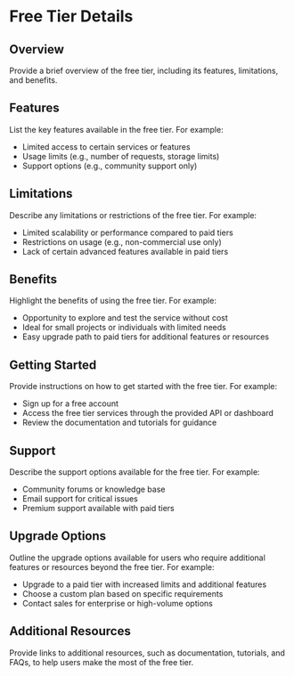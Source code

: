 # Free Tier Details

## Overview

Provide a brief overview of the free tier, including its features, limitations, and benefits.

## Features

List the key features available in the free tier. For example:
- Limited access to certain services or features
- Usage limits (e.g., number of requests, storage limits)
- Support options (e.g., community support only)

## Limitations

Describe any limitations or restrictions of the free tier. For example:
- Limited scalability or performance compared to paid tiers
- Restrictions on usage (e.g., non-commercial use only)
- Lack of certain advanced features available in paid tiers

## Benefits

Highlight the benefits of using the free tier. For example:
- Opportunity to explore and test the service without cost
- Ideal for small projects or individuals with limited needs
- Easy upgrade path to paid tiers for additional features or resources

## Getting Started

Provide instructions on how to get started with the free tier. For example:
- Sign up for a free account
- Access the free tier services through the provided API or dashboard
- Review the documentation and tutorials for guidance

## Support

Describe the support options available for the free tier. For example:
- Community forums or knowledge base
- Email support for critical issues
- Premium support available with paid tiers

## Upgrade Options

Outline the upgrade options available for users who require additional features or resources beyond the free tier. For example:
- Upgrade to a paid tier with increased limits and additional features
- Choose a custom plan based on specific requirements
- Contact sales for enterprise or high-volume options

## Additional Resources

Provide links to additional resources, such as documentation, tutorials, and FAQs, to help users make the most of the free tier.

